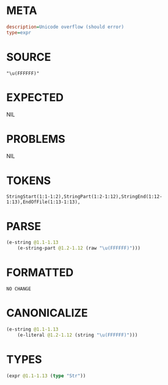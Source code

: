 # META
~~~ini
description=Unicode overflow (should error)
type=expr
~~~
# SOURCE
~~~roc
"\u(FFFFFF)"
~~~
# EXPECTED
NIL
# PROBLEMS
NIL
# TOKENS
~~~zig
StringStart(1:1-1:2),StringPart(1:2-1:12),StringEnd(1:12-1:13),EndOfFile(1:13-1:13),
~~~
# PARSE
~~~clojure
(e-string @1.1-1.13
	(e-string-part @1.2-1.12 (raw "\u(FFFFFF)")))
~~~
# FORMATTED
~~~roc
NO CHANGE
~~~
# CANONICALIZE
~~~clojure
(e-string @1.1-1.13
	(e-literal @1.2-1.12 (string "\u(FFFFFF)")))
~~~
# TYPES
~~~clojure
(expr @1.1-1.13 (type "Str"))
~~~
